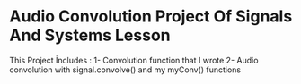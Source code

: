 # Audio Convolution Project Of Signals And Systems Lesson
This Project İncludes :
1- Convolution function that I wrote
2- Audio convolution with signal.convolve() and my myConv() functions
